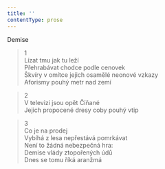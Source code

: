 ```yaml
---
title: ''
contentType: prose
---
```


Demise

> 1  
> Lízat tmu jak tu leží  
> Přehrabávat chodce podle cenovek  
> Škvíry v omítce jejich osamělé neonové vzkazy  
> Aforismy pouhý metr nad zemí

> 2  
> V televizi jsou opět Číňané  
> Jejich propocené dresy coby pouhý vtip

> 3  
> Co je na prodej  
> Vybíhá z lesa nepřestává pomrkávat  
> Není to žádná nebezpečná hra:  
> Demise vlády ztopořených údů  
> Dnes se tomu říká aranžmá
